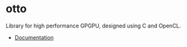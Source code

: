 # otto
Library for high performance GPGPU, designed using C and OpenCL.
- [Documentation](https://no-tengo-nombre.github.io/otto/)
